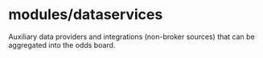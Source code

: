 # modules/dataservices

Auxiliary data providers and integrations (non-broker sources) that can be aggregated into the odds board.
